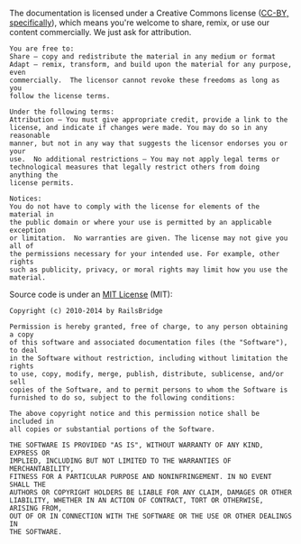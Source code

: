 The documentation is licensed under a Creative Commons license ([CC-BY,
specifically](http://creativecommons.org/licenses/by/3.0/)), which means you're
welcome to share, remix, or use our content commercially. We just ask for
attribution.

    You are free to:
    Share — copy and redistribute the material in any medium or format
    Adapt — remix, transform, and build upon the material for any purpose, even
    commercially.  The licensor cannot revoke these freedoms as long as you
    follow the license terms.

    Under the following terms:
    Attribution — You must give appropriate credit, provide a link to the
    license, and indicate if changes were made. You may do so in any reasonable
    manner, but not in any way that suggests the licensor endorses you or your
    use.  No additional restrictions — You may not apply legal terms or
    technological measures that legally restrict others from doing anything the
    license permits.

    Notices:
    You do not have to comply with the license for elements of the material in
    the public domain or where your use is permitted by an applicable exception
    or limitation.  No warranties are given. The license may not give you all of
    the permissions necessary for your intended use. For example, other rights
    such as publicity, privacy, or moral rights may limit how you use the
    material.

Source code is under an [MIT License](http://opensource.org/licenses/MIT) (MIT):

    Copyright (c) 2010-2014 by RailsBridge

    Permission is hereby granted, free of charge, to any person obtaining a copy
    of this software and associated documentation files (the "Software"), to deal
    in the Software without restriction, including without limitation the rights
    to use, copy, modify, merge, publish, distribute, sublicense, and/or sell
    copies of the Software, and to permit persons to whom the Software is
    furnished to do so, subject to the following conditions:

    The above copyright notice and this permission notice shall be included in
    all copies or substantial portions of the Software.

    THE SOFTWARE IS PROVIDED "AS IS", WITHOUT WARRANTY OF ANY KIND, EXPRESS OR
    IMPLIED, INCLUDING BUT NOT LIMITED TO THE WARRANTIES OF MERCHANTABILITY,
    FITNESS FOR A PARTICULAR PURPOSE AND NONINFRINGEMENT. IN NO EVENT SHALL THE
    AUTHORS OR COPYRIGHT HOLDERS BE LIABLE FOR ANY CLAIM, DAMAGES OR OTHER
    LIABILITY, WHETHER IN AN ACTION OF CONTRACT, TORT OR OTHERWISE, ARISING FROM,
    OUT OF OR IN CONNECTION WITH THE SOFTWARE OR THE USE OR OTHER DEALINGS IN
    THE SOFTWARE.
